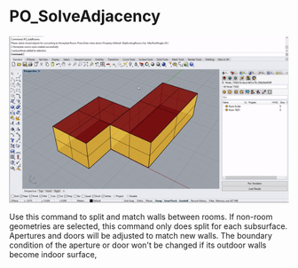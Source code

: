 # PO_SolveAdjacency

![](../../.gitbook/assets/PO_SolveAdjacency.gif)

Use this command to split and match walls between rooms. If non-room geometries are selected, this command only does split for each subsurface.
Apertures and doors will be adjusted to match new walls. The boundary condition of the aperture or door won&apos;t be changed if its outdoor walls become indoor surface,
